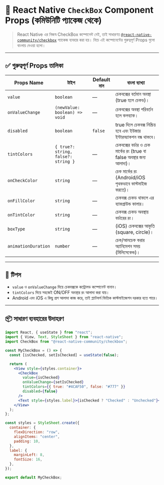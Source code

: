 # 📘 React Native `CheckBox` Component Props (কমিউনিটি প্যাকেজ থেকে)

> React Native এর নিজস্ব CheckBox কম্পোনেন্ট নেই, তাই সাধারণত [`@react-native-community/checkbox`](https://github.com/react-native-checkbox/react-native-checkbox) প্যাকেজ ব্যবহার করা হয়। নিচে এই কম্পোনেন্টের গুরুত্বপূর্ণ Props গুলো বাংলায় দেওয়া হলো।

---

## ✅ গুরুত্বপূর্ণ Props তালিকা

| Props Name          | টাইপ                                | Default মান | বাংলা ব্যাখ্যা                                                        |
| ------------------- | ----------------------------------- | ----------- | --------------------------------------------------------------------- |
| `value`             | `boolean`                           | —           | চেকবক্সের বর্তমান অবস্থা (true হলে চেকড)।                             |
| `onValueChange`     | `(newValue: boolean) => void`       | —           | চেকবক্সের অবস্থা পরিবর্তন হলে কলব্যাক।                                |
| `disabled`          | `boolean`                           | `false`     | true দিলে চেকবক্স নিষ্ক্রিয় হবে এবং ইউজার ইন্টারঅ্যাকশন বন্ধ থাকবে।   |
| `tintColors`        | `{ true?: string, false?: string }` | —           | চেকবক্সের বর্ডার ও চেক মার্কের রং (true বা false অবস্থার জন্য আলাদা)। |
| `onCheckColor`      | `string`                            | —           | চেক মার্কের রং (Android/iOS পৃথকভাবে কাস্টমাইজ করতে)।                 |
| `onFillColor`       | `string`                            | —           | চেকবক্স চেকড থাকলে এর ব্যাকগ্রাউন্ড কালার।                            |
| `onTintColor`       | `string`                            | —           | চেকবক্স চেকড অবস্থায় বর্ডারের রং।                                     |
| `boxType`           | `string`                            | —           | (iOS) চেকবক্সের আকৃতি (square, circle)।                               |
| `animationDuration` | `number`                            | —           | চেক/আনচেক করার অ্যানিমেশন সময় (মিলিসেকেন্ড)।                          |

---

## 🧠 টিপস

- `value` ও `onValueChange` দিয়ে চেকবক্সকে কন্ট্রোলড কম্পোনেন্ট বানান।
- `tintColors` দিয়ে সহজেই ON/OFF অবস্থার রং আলাদা করা যায়।
- Android এবং iOS এ কিছু প্রপ আলাদা কাজ করে, তাই প্ল্যাটফর্ম ভিত্তিক কাস্টমাইজেশন দরকার হতে পারে।

---

## 📦 সাধারণ ব্যবহারের উদাহরণ

```jsx
import React, { useState } from "react";
import { View, Text, StyleSheet } from "react-native";
import CheckBox from "@react-native-community/checkbox";

const MyCheckBox = () => {
  const [isChecked, setIsChecked] = useState(false);

  return (
    <View style={styles.container}>
      <CheckBox
        value={isChecked}
        onValueChange={setIsChecked}
        tintColors={{ true: "#4CAF50", false: "#777" }}
        disabled={false}
      />
      <Text style={styles.label}>{isChecked ? "Checked" : "Unchecked"}</Text>
    </View>
  );
};

const styles = StyleSheet.create({
  container: {
    flexDirection: "row",
    alignItems: "center",
    padding: 10,
  },
  label: {
    marginLeft: 8,
    fontSize: 16,
  },
});

export default MyCheckBox;
```
